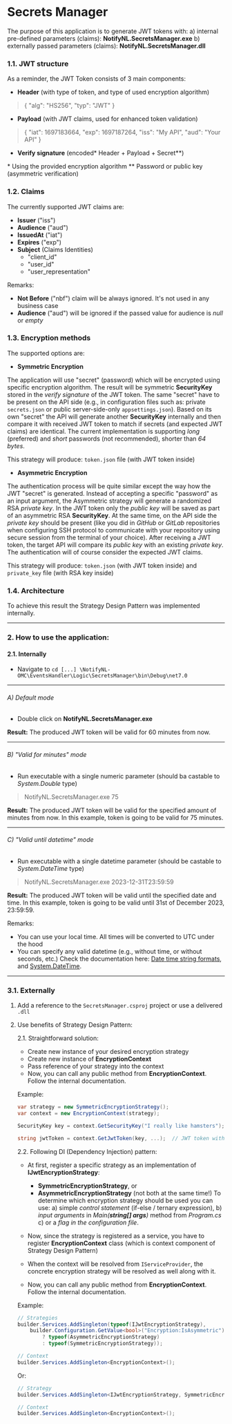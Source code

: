 # Secrets Manager

The purpose of this application is to generate JWT tokens with:
a) internal pre-defined parameters (claims): **NotifyNL.SecretsManager.exe**
b) externally passed parameters (claims): **NotifyNL.SecretsManager.dll**

### 1.1. JWT structure

As a reminder, the JWT Token consists of 3 main components:
- **Header** (with type of token, and type of used encryption algorithm)
> {
  "alg": "HS256",
  "typ": "JWT"
}

- **Payload** (with JWT claims, used for enhanced token validation)
> {
  "iat": 1697183664,
  "exp": 1697187264,
  "iss": "My API",
  "aud": "Your API"
}

- **Verify signature** (encoded* Header + Payload + Secret**)

\* Using the provided encryption algorithm
\** Password or public key (asymmetric verification)

### 1.2. Claims

The currently supported JWT claims are:
- **Issuer** ("iss")
- **Audience** ("aud")
- **IssuedAt** ("iat")
- **Expires** ("exp")
- **Subject** (Claims Identities)
    - "client_id"
    - "user_id"
    - "user_representation"

Remarks:
- **Not Before** ("nbf") claim will be always ignored. It's not used in any business case
- **Audience** ("aud") will be ignored if the passed value for audience is *null* or *empty*

### 1.3. Encryption methods

The supported options are:

- **Symmetric Encryption**

The application will use "secret" (password) which will be encrypted using specific encryption algorithm. The result will be symmetric **SecurityKey** stored in the *verify signature* of the JWT token. The same "secret" have to be present on the API side (e.g., in configuration files such as: private `secrets.json` or public server-side-only `appsettings.json`). Based on its own "secret" the API will generate another **SecurityKey** internally and then compare it with received JWT token to match if secrets (and expected JWT claims) are identical. The current implementation is supporting *long* (preferred) and *short* passwords (not recommended), shorter than *64 bytes*.

This strategy will produce: `token.json` file (with JWT token inside)

- **Asymmetric Encryption**

The authentication process will be quite similar except the way how the JWT "secret" is generated. Instead of accepting a specific "password" as an input argument, the Asymmetric strategy will generate a randomized RSA *private key*. In the JWT token only the *public key* will be saved as part of an asymmetric RSA **SecurityKey**. At the same time, on the API side the *private key* should be present (like you did in *GitHub* or *GitLab* repositories when configuring SSH protocol to communicate with your repository using secure session from the terminal of your choice). After receiving a JWT token, the target API will compare its *public key* with an existing *private key*. The authentication will of course consider the expected JWT claims.

This strategy will produce: `token.json` (with JWT token inside) and `private_key` file (with RSA key inside)

### 1.4. Architecture

To achieve this result the Strategy Design Pattern was implemented internally.

---
### 2. How to use the application:

#### 2.1. Internally

- Navigate to `cd [...] \NotifyNL-OMC\EventsHandler\Logic\SecretsManager\bin\Debug\net7.0`

---
###### A) Default mode

- Double click on **NotifyNL.SecretsManager.exe**

**Result:** The produced JWT token will be valid for 60 minutes from now.

---
###### B) "Valid for minutes" mode

- Run executable with a single numeric parameter (should ba castable to *System.Double* type)

> NotifyNL.SecretsManager.exe 75

**Result:** The produced JWT token will be valid for the specified amount of minutes from now.
In this example, token is going to be valid for 75 minutes.

---
###### C) "Valid until datetime" mode 

- Run executable with a single datetime parameter (should be castable to *System.DateTime* type)

> NotifyNL.SecretsManager.exe 2023-12-31T23:59:59

**Result:** The produced JWT token will be valid until the specified date and time.
In this example, token is going to be valid until 31st of December 2023, 23:59:59.

Remarks:

- You can use your local time. All times will be converted to UTC under the hood
- You can specify any valid datetime (e.g., without time, or without seconds, etc.)
Check the documentation here: [Date time string formats](https://learn.microsoft.com/en-us/dotnet/standard/base-types/standard-date-and-time-format-strings), and [System.DateTime](https://learn.microsoft.com/en-us/dotnet/api/system.datetime?view=net-7.0).

---
### 3.1. Externally

1. Add a reference to the `SecretsManager.csproj` project or use a delivered `.dll`

2. Use benefits of Strategy Design Pattern:

    2.1. Straightforward solution:
    - Create new instance of your desired encryption strategy
    - Create new instance of **EncryptionContext**
    - Pass reference of your strategy into the context
    - Now, you can call any public method from **EncryptionContext**. Follow the internal documentation.
    
    Example:

    ```csharp
    var strategy = new SymmetricEncryptionStrategy();
    var context = new EncryptionContext(strategy);

    SecurityKey key = context.GetSecurityKey("I really like hamsters");  // Symmetric key

    string jwtToken = context.GetJwtToken(key, ...);  // JWT token with symmetric verify signature
    ```

    2.2. Following DI (Dependency Injection) pattern:
    - At first, register a specific strategy as an implementation of **IJwtEncryptionStrategy**:
        - **SymmetricEncryptionStrategy**, or
        - **AsymmetricEncryptionStrategy** (not both at the same time!)
        To determine which encryption strategy should be used you can use:
        a) simple *control statement* (if-else / ternary expression),
        b) *input arguments* in *Main(**string[] args**)* method from *Program.cs*
        c) or a *flag in the configuration file*.
    
    - Now, since the strategy is registered as a service, you have to register **EncryptionContext** class (which is context component of Strategy Design Pattern)
    
    - When the context will be resolved from `IServiceProvider`, the concrete encryption strategy will be resolved as well along with it.
    
    - Now, you can call any public method from **EncryptionContext**. Follow the internal documentation.

    Example:

    ```csharp
    // Strategies
    builder.Services.AddSingleton(typeof(IJwtEncryptionStrategy),
        builder.Configuration.GetValue<bool>("Encryption:IsAsymmetric")  // Configuration file
            ? typeof(AsymmetricEncryptionStrategy)
            : typeof(SymmetricEncryptionStrategy));

    // Context
    builder.Services.AddSingleton<EncryptionContext>();
    ```

    Or:

    ```csharp
    // Strategy
    builder.Services.AddSingleton<IJwtEncryptionStrategy, SymmetricEncryptionStrategy>();

    // Context
    builder.Services.AddSingleton<EncryptionContext>();
    ```